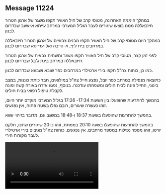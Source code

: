 ## Message 11224

במהלך היממה האחרונה, מטוסי קרב של חיל האוויר תקפו משגר של ארגון הטרור חיזבאללה ממנו בוצעו שיגורים לעבר הגליל המערבי במרחב עייתא א-שעב שבדרום לבנון.

במהלך היום מטוסי קרב של חיל האוויר תקפו מבנים צבאיים של ארגון הטרור חיזבאללה במרחבים בית ליף, א-טייבה ואל-עדייסא שבדרום לבנון. 

לפני זמן קצר, מטוסי קרב של חיל האוויר תקפו משגר ותשתית צבאית של ארגון הטרור חיזבאללה במרחב בינת ג'בל שבדרום לבנון.

כמו כן, כוחות צה"ל תקפו בירי ארטילרי במרחבים כפר שובא ושבעא שבדרום לבנון.

כתוצאה מנפילה במרחב כפר יובל, נפצע חייל צה"ל במילואים, חבר כיתת כוננות, במצב בינוני, החייל פונה לבית חולים ומשפחתו עודכנה. בנוסף, נפגע אזרח באורח קשה ופונה לקבלת טיפול רפואי בבית חולים.

בהמשך להתרעות שהופעלו בין השעות 17:34- 17:26 בגליל המערבי מוקדם יותר היום, זוהו כעשרה שיגורים, רובם נפלו בשטח פתוח, אין נפגעים.

בהמשך להתרעות שהופעלו בשעות 18:37 ו-18:48 במשגב עם, מדובר בזיהוי שווא.

בהמשך להתרעות שהופעלו בשעה 20:10 בממתת, זוהו כ-20 שיגורים שחצו, חלקם יורטו, זוהו מספר נפילות במספר מרחבים. אין נפגעים. כוחות צה"ל מגיבים בירי ארטילרי לעבר מקורות הירי.

![Video](https://data.iron-swords.co.il/2024/September/01/11224/11224_media.mp4)
